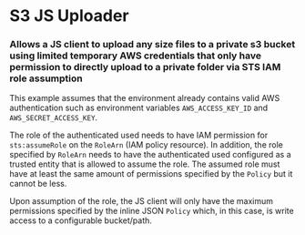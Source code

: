 # S3 JS Uploader

### Allows a JS client to upload any size files to a private s3 bucket using limited temporary AWS credentials that only have permission to directly upload to a private folder via STS IAM role assumption 

This example assumes that the environment already contains valid AWS authentication such as environment variables `AWS_ACCESS_KEY_ID` and `AWS_SECRET_ACCESS_KEY`. 

The role of the authenticated used needs to have IAM permission for `sts:assumeRole` on the `RoleArn` (IAM policy resource). In addition, the role specified by `RoleArn` needs to have the authenticated used configured as a trusted entity that is allowed to assume the role. The assumed role must have at least the same amount of permissions specified by the `Policy` but it cannot be less. 

Upon assumption of the role, the JS client will only have the maximum permissions specified by the inline JSON `Policy` which, in this case, is write access to a configurable bucket/path.      
